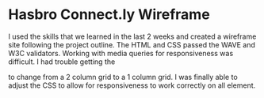 # Hasbro Connect.ly Wireframe

I used the skills that we learned in the last 2 weeks and created a wireframe site
following the project outline. The HTML and CSS passed the WAVE and W3C validators. 
Working with media queries for responsiveness was difficult. I had trouble getting the 
<main> to change from a 2 column grid to a 1 column grid. I was finally able to adjust
the CSS to allow for responsiveness to work correctly on all element. 